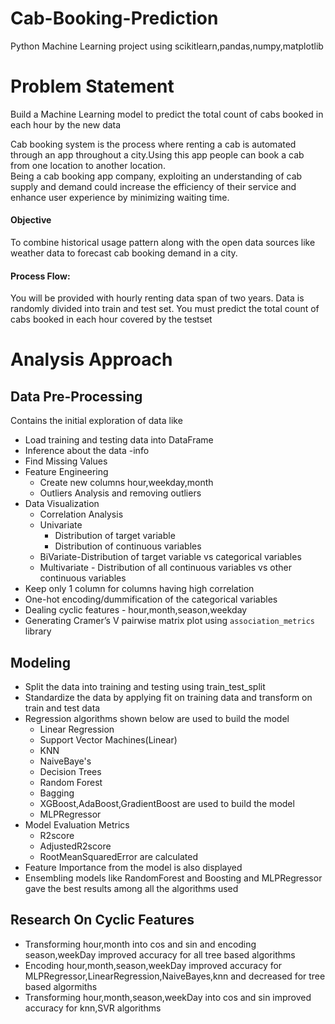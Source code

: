 # Cab-Booking-Prediction
Python Machine Learning project using scikitlearn,pandas,numpy,matplotlib

# Problem Statement
Build a Machine Learning model to predict the total count of cabs booked in each hour by the new data

Cab booking system is the process where renting a cab is automated through an app throughout a city.Using this app people can book a cab from one location to another location.  
Being a cab booking app company, exploiting an understanding of cab supply and demand could increase the efficiency of their service and enhance user experience by minimizing waiting time.

#### Objective
To combine historical usage pattern along with the open data sources like weather data to forecast cab booking demand in a city.

#### Process Flow: 
You will be provided with hourly renting data span of two years. 
Data is randomly divided into train and test set. You must predict the total count of cabs booked in each hour covered by the testset

# Analysis Approach

## Data Pre-Processing
Contains the initial exploration of data like 
*   Load training and testing data into DataFrame
*   Inference about the data -info
*   Find Missing Values
*   Feature Engineering 
    * Create new columns hour,weekday,month
    * Outliers Analysis and removing outliers
*   Data Visualization 
    * Correlation Analysis
    * Univariate
      * Distribution of target variable
      * Distribution of continuous variables
    * BiVariate-Distribution of target variable vs categorical variables
    * Multivariate - Distribution of all continuous variables vs other continuous variables
*   Keep only 1 column for columns having high correlation
*   One-hot encoding/dummification of the categorical variables
*   Dealing cyclic features - hour,month,season,weekday
*   Generating Cramer’s V pairwise matrix plot using `association_metrics` library

## Modeling
* Split the data into training and testing using train_test_split
* Standardize the data by applying fit on training data and transform on train and test data
* Regression algorithms shown below are used to build the model 
  * Linear Regression
  * Support Vector Machines(Linear)
  * KNN
  * NaiveBaye's
  * Decision Trees
  * Random Forest
  * Bagging
  * XGBoost,AdaBoost,GradientBoost are used to build the model
  * MLPRegressor
* Model Evaluation Metrics
  * R2score
  * AdjustedR2score
  * RootMeanSquaredError are calculated
* Feature Importance from the model is also displayed
* Ensembling models like RandomForest and Boosting and MLPRegressor gave the best results among all the algorithms used
## Research On Cyclic Features
  * Transforming hour,month into cos and sin and encoding season,weekDay improved accuracy for all tree based algorithms
  * Encoding hour,month,season,weekDay improved accuracy for MLPRegressor,LinearRegression,NaiveBayes,knn and decreased for tree based algormiths
  * Transforming hour,month,season,weekDay into cos and sin improved accuracy for knn,SVR algorithms


